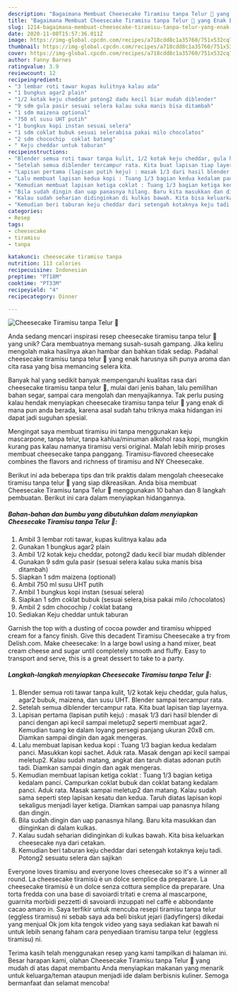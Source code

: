 ```yaml
---
description: "Bagaimana Membuat Cheesecake Tiramisu tanpa Telur 🍰 yang Enak Banget"
title: "Bagaimana Membuat Cheesecake Tiramisu tanpa Telur 🍰 yang Enak Banget"
slug: 1214-bagaimana-membuat-cheesecake-tiramisu-tanpa-telur-yang-enak-banget
date: 2020-11-08T15:57:36.011Z
image: https://img-global.cpcdn.com/recipes/a718cdd8c1a35760/751x532cq70/cheesecake-tiramisu-tanpa-telur-🍰-foto-resep-utama.jpg
thumbnail: https://img-global.cpcdn.com/recipes/a718cdd8c1a35760/751x532cq70/cheesecake-tiramisu-tanpa-telur-🍰-foto-resep-utama.jpg
cover: https://img-global.cpcdn.com/recipes/a718cdd8c1a35760/751x532cq70/cheesecake-tiramisu-tanpa-telur-🍰-foto-resep-utama.jpg
author: Fanny Barnes
ratingvalue: 3.9
reviewcount: 12
recipeingredient:
- "3 lembar roti tawar kupas kulitnya kalau ada"
- "1 bungkus agar2 plain"
- "1/2 kotak keju cheddar potong2 dadu kecil biar mudah diblender"
- "9 sdm gula pasir sesuai selera kalau suka manis bisa ditambah"
- "1 sdm maizena optional"
- "750 ml susu UHT putih"
- "1 bungkus kopi instan sesuai selera"
- "1 sdm coklat bubuk sesuai selerabisa pakai milo chocolatos"
- "2 sdm chocochip  coklat batang"
- " Keju cheddar untuk taburan"
recipeinstructions:
- "Blender semua roti tawar tanpa kulit, 1/2 kotak keju cheddar, gula halus, agar2 bubuk, maizena, dan susu UHT. Blender sampai tercampur rata."
- "Setelah semua diblender tercampur rata. Kita buat lapisan tiap layernya."
- "Lapisan pertama (lapisan putih keju) : masak 1/3 dari hasil blender di panci dengan api kecil sampai meletup2 seperti membuat agar2. Kemudian tuang ke dalam loyang persegi panjang ukuran 20x8 cm. Diamkan sampai dingin dan agak mengeras."
- "Lalu membuat lapisan kedua kopi : Tuang 1/3 bagian kedua kedalam panci. Masukkan kopi sachet. Aduk rata. Masak dengan api kecil sampai meletup2. Kalau sudah matang, angkat dan taruh diatas adonan putih tadi. Diamkan sampai dingin dan agak mengeras."
- "Kemudian membuat lapisan ketiga coklat : Tuang 1/3 bagian ketiga kedalam panci. Campurkan coklat bubuk dan coklat batang kedalam panci. Aduk rata. Masak sampai meletup2 dan matang. Kalau sudah sama seperti step lapisan kesatu dan kedua. Taruh diatas lapisan kopi sekaligus menjadi layer ketiga. Diamkan sampai uap panasnya hilang dan dingin."
- "Bila sudah dingin dan uap panasnya hilang. Baru kita masukkan dan diinginkan di dalam kulkas."
- "Kalau sudah seharian didinginkan di kulkas bawah. Kita bisa keluarkan cheesecake nya dari cetakan."
- "Kemudian beri taburan keju cheddar dari setengah kotaknya keju tadi. Potong2 sesuatu selera dan sajikan"
categories:
- Resep
tags:
- cheesecake
- tiramisu
- tanpa

katakunci: cheesecake tiramisu tanpa 
nutrition: 113 calories
recipecuisine: Indonesian
preptime: "PT18M"
cooktime: "PT33M"
recipeyield: "4"
recipecategory: Dinner

---
```



![Cheesecake Tiramisu tanpa Telur 🍰](https://img-global.cpcdn.com/recipes/a718cdd8c1a35760/751x532cq70/cheesecake-tiramisu-tanpa-telur-🍰-foto-resep-utama.jpg)

Anda sedang mencari inspirasi resep cheesecake tiramisu tanpa telur 🍰 yang unik? Cara membuatnya memang susah-susah gampang. Jika keliru mengolah maka hasilnya akan hambar dan bahkan tidak sedap. Padahal cheesecake tiramisu tanpa telur 🍰 yang enak harusnya sih punya aroma dan cita rasa yang bisa memancing selera kita.

Banyak hal yang sedikit banyak mempengaruhi kualitas rasa dari cheesecake tiramisu tanpa telur 🍰, mulai dari jenis bahan, lalu pemilihan bahan segar, sampai cara mengolah dan menyajikannya. Tak perlu pusing kalau hendak menyiapkan cheesecake tiramisu tanpa telur 🍰 yang enak di mana pun anda berada, karena asal sudah tahu triknya maka hidangan ini dapat jadi suguhan spesial.

Mengingat saya membuat tiramisu ini tanpa menggunakan keju mascarpone, tanpa telur, tanpa kahlua/minuman alkohol rasa kopi, mungkin kurang pas kalau namanya tiramisu versi original. Malah lebih mirip proses membuat cheesecake tanpa panggang. Tiramisu-flavored cheesecake combines the flavors and richness of tiramisu and NY Cheesecake.


Berikut ini ada beberapa tips dan trik praktis dalam mengolah cheesecake tiramisu tanpa telur 🍰 yang siap dikreasikan. Anda bisa membuat Cheesecake Tiramisu tanpa Telur 🍰 menggunakan 10 bahan dan 8 langkah pembuatan. Berikut ini cara dalam menyiapkan hidangannya.

<!--inarticleads1-->

##### Bahan-bahan dan bumbu yang dibutuhkan dalam menyiapkan Cheesecake Tiramisu tanpa Telur 🍰:

1. Ambil 3 lembar roti tawar, kupas kulitnya kalau ada
1. Gunakan 1 bungkus agar2 plain
1. Ambil 1/2 kotak keju cheddar, potong2 dadu kecil biar mudah diblender
1. Gunakan 9 sdm gula pasir (sesuai selera kalau suka manis bisa ditambah)
1. Siapkan 1 sdm maizena (optional)
1. Ambil 750 ml susu UHT putih
1. Ambil 1 bungkus kopi instan (sesuai selera)
1. Siapkan 1 sdm coklat bubuk (sesuai selera,bisa pakai milo /chocolatos)
1. Ambil 2 sdm chocochip / coklat batang
1. Sediakan  Keju cheddar untuk taburan


Garnish the top with a dusting of cocoa powder and tiramisu whipped cream for a fancy finish. Give this decadent Tiramisu Cheesecake a try from Delish.com. Make cheesecake: In a large bowl using a hand mixer, beat cream cheese and sugar until completely smooth and fluffy. Easy to transport and serve, this is a great dessert to take to a party. 

<!--inarticleads2-->

##### Langkah-langkah menyiapkan Cheesecake Tiramisu tanpa Telur 🍰:

1. Blender semua roti tawar tanpa kulit, 1/2 kotak keju cheddar, gula halus, agar2 bubuk, maizena, dan susu UHT. Blender sampai tercampur rata.
1. Setelah semua diblender tercampur rata. Kita buat lapisan tiap layernya.
1. Lapisan pertama (lapisan putih keju) : masak 1/3 dari hasil blender di panci dengan api kecil sampai meletup2 seperti membuat agar2. Kemudian tuang ke dalam loyang persegi panjang ukuran 20x8 cm. Diamkan sampai dingin dan agak mengeras.
1. Lalu membuat lapisan kedua kopi : Tuang 1/3 bagian kedua kedalam panci. Masukkan kopi sachet. Aduk rata. Masak dengan api kecil sampai meletup2. Kalau sudah matang, angkat dan taruh diatas adonan putih tadi. Diamkan sampai dingin dan agak mengeras.
1. Kemudian membuat lapisan ketiga coklat : Tuang 1/3 bagian ketiga kedalam panci. Campurkan coklat bubuk dan coklat batang kedalam panci. Aduk rata. Masak sampai meletup2 dan matang. Kalau sudah sama seperti step lapisan kesatu dan kedua. Taruh diatas lapisan kopi sekaligus menjadi layer ketiga. Diamkan sampai uap panasnya hilang dan dingin.
1. Bila sudah dingin dan uap panasnya hilang. Baru kita masukkan dan diinginkan di dalam kulkas.
1. Kalau sudah seharian didinginkan di kulkas bawah. Kita bisa keluarkan cheesecake nya dari cetakan.
1. Kemudian beri taburan keju cheddar dari setengah kotaknya keju tadi. Potong2 sesuatu selera dan sajikan


Everyone loves tiramisu and everyone loves cheesecake so it&#39;s a winner all round. La cheesecake tiramisù è un dolce semplice da preparare. La cheesecake tiramisù è un dolce senza cottura semplice da preparare. Una torta fredda con una base di savoiardi tritati e crema al mascarpone, guarnita morbidi pezzetti di savoiardi inzuppati nel caffè e abbondante cacao amaro in. Saya terfikir untuk mencuba resepi tiramisu tanpa telur (eggless tiramisu) ni sebab saya ada beli biskut jejari (ladyfingers) dikedai yang menjual Ok jom kita tengok video yang saya sediakan kat bawah ni untuk lebih senang faham cara penyediaan tiramisu tanpa telur (eggless tiramisu) ni. 

Terima kasih telah menggunakan resep yang kami tampilkan di halaman ini. Besar harapan kami, olahan Cheesecake Tiramisu tanpa Telur 🍰 yang mudah di atas dapat membantu Anda menyiapkan makanan yang menarik untuk keluarga/teman ataupun menjadi ide dalam berbisnis kuliner. Semoga bermanfaat dan selamat mencoba!
